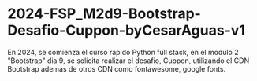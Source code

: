 # 2024-FSP_M2d9-Bootstrap-Desafio-Cuppon-byCesarAguas-v1
En 2024, se comienza el curso rapido Python full stack, en el modulo 2 "Bootstrap" dia 9, se solicita realizar el desafio, Cuppon, utilizando el CDN Bootstrap ademas de otros CDN como fontawesome, google fonts.
